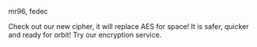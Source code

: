 mr96, fedec

Check out our new cipher, it will replace AES for space! It is safer, quicker and ready for orbit! Try our encryption service.
